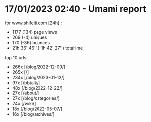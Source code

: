 # 17/01/2023 02:40 - Umami report
for www.shifeiti.com [24h] :

 - 1177 (134) page views
 - 269 (-4) uniques
 - 170 (-36) bounces
 - 21h 36' 46'' (-1h 42' 27'') totaltime


top 10 urls:
 - 266x [/blog/2022-12-09/]
 - 265x [/]
 - 234x [/blog/2023-01-12/]
 - 97x [/bbtalk/]
 - 48x [/blog/2022-12-22/]
 - 27x [/about/]
 - 27x [/blog/categories/]
 - 24x [/wiki/]
 - 18x [/blog/2022-05-07/]
 - 16x [/blog/archives/]


